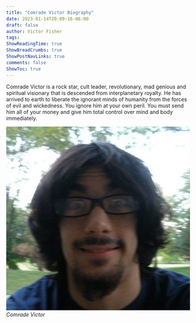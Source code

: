 ```yaml
---
title: "Comrade Victor Biography"
date: 2023-01-14T20:09:16-06:00
draft: false
author: Victor Fisher
tags:
ShowReadingTime: true
ShowBreadCrumbs: true
ShowPostNavLinks: true
comments: false
ShowToc: true
---
```


Comrade Victor is a rock star, cult leader, revolutionary, mad genious and spiritual visionary that is descended from interplanetary royalty. He has arrived to earth to liberate the ignorant minds of humanity from the forces of evil and wickedness. You ignore him at your own peril. You must send him all of your money and give him total control over mind and body immediately.

![Comrade Victor](../../comrade-victor.jpg "Comrade Victor")
*Comrade Victor*
